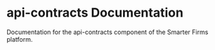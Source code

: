 # api-contracts Documentation

Documentation for the api-contracts component of the Smarter Firms platform.

